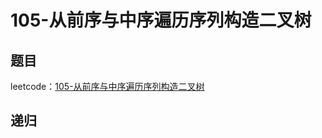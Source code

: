 # 105-从前序与中序遍历序列构造二叉树

## 题目

leetcode：[105-从前序与中序遍历序列构造二叉树](https://leetcode-cn.com/problems/construct-binary-tree-from-preorder-and-inorder-traversal/)


## 递归

